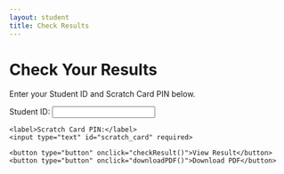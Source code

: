 ```yaml
---
layout: student
title: Check Results
---
```


# **Check Your Results**
Enter your Student ID and Scratch Card PIN below.

<form id="result-form">
    <label>Student ID:</label>
    <input type="text" id="student_id" required>

    <label>Scratch Card PIN:</label>
    <input type="text" id="scratch_card" required>

    <button type="button" onclick="checkResult()">View Result</button>
    <button type="button" onclick="downloadPDF()">Download PDF</button>
</form>

<table id="result-table" style="display:none;">
    <tr><th>Subject</th><th>Score</th></tr>
    <tr><td>Test 1</td><td id="test1"></td></tr>
    <tr><td>Test 2</td><td id="test2"></td></tr>
    <tr><td>Exam</td><td id="exam"></td></tr>
    <tr><td>Total</td><td id="total"></td></tr>
    <tr><td>Average</td><td id="average"></td></tr>
</table>